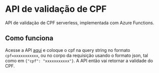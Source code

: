 # API de validação de CPF
API de validação de CPF serverless, implementada com Azure Functions.

## Como funciona
Acesse a API [aqui](https://microservice-validate-cpf-cshndydbh3gahhf9.eastus-01.azurewebsites.net/api/validate_cpf) e coloque o cpf na query string no formato `cpf=xxxxxxxxxxx`, ou no corpo da requisição usando o formato json, tal como em `{"cpf": "xxxxxxxxxxx"}`. A API então vai retornar a validade do CPF.